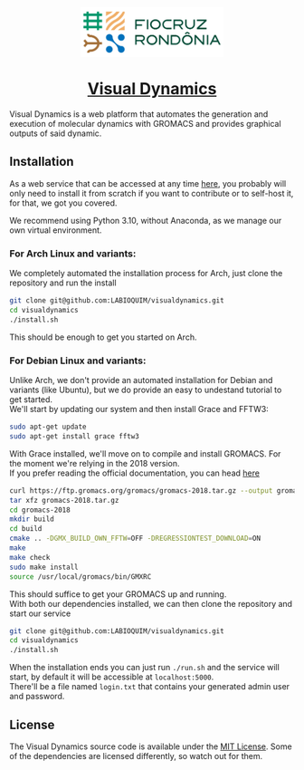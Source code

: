 <p align="center">
    <a href="https://www.rondonia.fiocruz.br/laboratorios/bioinformatica-e-quimica-medicinal/" target="_blank">
        <img alt="Fiocruz Rondônia" src="./app/static/img/fiocruz-ro.png" style="display: block; margin: 0 auto; margin-bottom: 20px;"  width="50%" />
    </a>
</p>

<a href="http://visualdynamics.fiocruz.br/" target="_blank">
    <h1 align="center">Visual Dynamics</h1>
</a>

Visual Dynamics is a web platform that automates the generation and execution of molecular dynamics with GROMACS and provides graphical outputs of said dynamic.

## Installation
As a web service that can be accessed at any time [here](http://visualdynamics.fiocruz.br/), you probably will only need to install it from scratch if you want to contribute or to self-host it, for that, we got you covered.

We recommend using Python 3.10, without Anaconda, as we manage our own virtual environment.

### For Arch Linux and variants:
We completely automated the installation process for Arch, just clone the repository and run the install
```zsh
git clone git@github.com:LABIOQUIM/visualdynamics.git
cd visualdynamics
./install.sh
```
This should be enough to get you started on Arch.

### For Debian Linux and variants:
Unlike Arch, we don't provide an automated installation for Debian and variants (like Ubuntu), but we do provide an easy to undestand tutorial to get started.  
We'll start by updating our system and then install Grace and FFTW3:
```zsh
sudo apt-get update
sudo apt-get install grace fftw3
```

With Grace installed, we'll move on to compile and install GROMACS. For the moment we're relying in the 2018 version.  
If you prefer reading the official documentation, you can head [here](https://manual.gromacs.org/documentation/2018/install-guide/index.html)
```zsh
curl https://ftp.gromacs.org/gromacs/gromacs-2018.tar.gz --output gromacs-2018.tar.gz
tar xfz gromacs-2018.tar.gz
cd gromacs-2018
mkdir build
cd build
cmake .. -DGMX_BUILD_OWN_FFTW=OFF -DREGRESSIONTEST_DOWNLOAD=ON
make
make check
sudo make install
source /usr/local/gromacs/bin/GMXRC
```
This should suffice to get your GROMACS up and running.  
With both our dependencies installed, we can then clone the repository and start our service
```sh
git clone git@github.com:LABIOQUIM/visualdynamics.git
cd visualdynamics
./install.sh
```
When the installation ends you can just run `./run.sh` and the service will start, by default it will be accessible at `localhost:5000`.  
There'll be a file named `login.txt` that contains your generated admin user and password.

## License
The Visual Dynamics source code is available under the [MIT License](./LICENSE). Some of the dependencies are licensed differently, so watch out for them.
